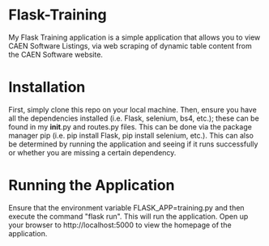 # Flask-Training

My Flask Training application is a simple application that allows you to view CAEN Software Listings, via web scraping of
dynamic table content from the CAEN Software website.

# Installation
First, simply clone this repo on your local machine. Then, ensure you have all the dependencies installed (i.e. Flask, 
selenium, bs4, etc.); these can be found in my __init__.py and routes.py files. This can be done via the package manager 
pip (i.e. pip install Flask, pip install selenium, etc.). This can also be determined by running the application and seeing
if it runs successfully or whether you are missing a certain dependency.

# Running the Application
Ensure that the environment variable FLASK_APP=training.py and then execute the command "flask run". This will
run the application. Open up your browser to http://localhost:5000 to view the homepage of the application.
